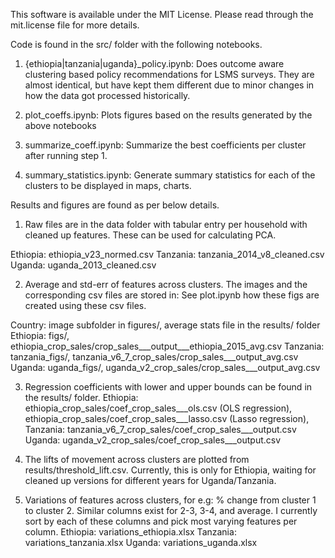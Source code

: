 This software is available under the MIT License. Please read through the mit.license file for more details.

Code is found in the src/ folder with the following notebooks.

1. {ethiopia|tanzania|uganda}_policy.ipynb: Does outcome aware clustering based policy recommendations for LSMS surveys. 
They are almost identical, but have kept them different due to minor changes in how the data got processed historically.

2. plot_coeffs.ipynb: Plots figures based on the results generated by the above notebooks

3. summarize_coeff.ipynb: Summarize the best coefficients per cluster after running step 1.

4. summary_statistics.ipynb: Generate summary statistics for each of the clusters to be displayed in maps, charts.

Results and figures are found as per below details.

1. Raw files are in the data folder with tabular entry per household with cleaned up features. These can be used for calculating PCA.

Ethiopia: ethiopia_v23_normed.csv
Tanzania: tanzania_2014_v8_cleaned.csv
Uganda: uganda_2013_cleaned.csv

2. Average and std-err of features across clusters. The images and the corresponding csv files are stored in:
See plot.ipynb how these figs are created using these csv files.

Country: image subfolder in figures/, average stats file in the results/ folder
Ethiopia: figs/, ethiopia_crop_sales/crop_sales___output___ethiopia_2015_avg.csv
Tanzania: tanzania_figs/, tanzania_v6_7_crop_sales/crop_sales___output_avg.csv
Uganda: uganda_figs/, uganda_v2_crop_sales/crop_sales___output_avg.csv

3. Regression coefficients with lower and upper bounds can be found in the results/ folder.
Ethiopia: ethiopia_crop_sales/coef_crop_sales___ols.csv (OLS regression), ethiopia_crop_sales/coef_crop_sales___lasso.csv (Lasso regression), 
Tanzania: tanzania_v6_7_crop_sales/coef_crop_sales___output.csv
Uganda: uganda_v2_crop_sales/coef_crop_sales___output.csv

4. The lifts of movement across clusters are plotted from results/threshold_lift.csv. 
Currently, this is only for Ethiopia, waiting for cleaned up versions for different years for Uganda/Tanzania.

5. Variations of features across clusters, for e.g: % change from cluster 1 to cluster 2.
Similar columns exist for 2-3, 3-4, and average.
I currently sort by each of these columns and pick most varying features per column.
Ethiopia: variations_ethiopia.xlsx
Tanzania: variations_tanzania.xlsx
Uganda: variations_uganda.xlsx


